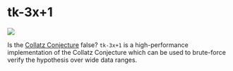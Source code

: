 # tk-3x+1

[<img src="https://i.ytimg.com/vi/094y1Z2wpJg/maxresdefault.jpg">](https://www.youtube.com/watch?v=094y1Z2wpJg&ab_channel=Veritasium)

Is the [Collatz Conjecture](https://en.wikipedia.org/wiki/Collatz_conjecture) false? `tk-3x+1` is a high-performance implementation of the Collatz Conjecture which can be used to brute-force verify the hypothesis over wide data ranges.


